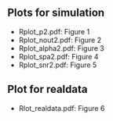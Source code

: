 ## Plots for simulation
- Rplot_p2.pdf: Figure 1
- Rplot_nout2.pdf: Figure 2
- Rplot_alpha2.pdf: Figure 3
- Rplot_spa2.pdf: Figure 4
- Rplot_snr2.pdf: Figure 5

## Plot for realdata
- Rlot_realdata.pdf: Figure 6
